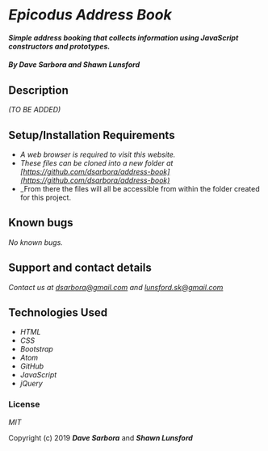 # _Epicodus Address Book_

#### _Simple address booking that collects information using JavaScript constructors and prototypes._

#### _By **Dave Sarbora** and **Shawn Lunsford**_

## Description

_(TO BE ADDED)_

## Setup/Installation Requirements

* _A web browser is required to visit this website._
* _These files can be cloned into a new folder at [https://github.com/dsarbora/address-book](https://github.com/dsarbora/address-book)_
* _From there the files will all be accessible from within the folder created for this project.

## Known bugs

_No known bugs._

## Support and contact details

_Contact us at [dsarbora@gmail.com](dsarbora@gmail.com) and [lunsford.sk@gmail.com](lunsford.sk@gmail.com)_

## Technologies Used

* _HTML_
* _CSS_
* _Bootstrap_
* _Atom_
* _GitHub_
* _JavaScript_
* _jQuery_

### License

*MIT*

Copyright (c) 2019 **_Dave Sarbora_** and **_Shawn Lunsford_**
